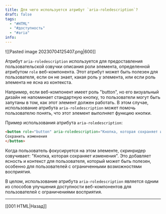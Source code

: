 ```yaml
---
title: Для чего используется атрибут `aria-roledescription`?
draft: false
tags:
  - "#HTML"
  - "#доступность"
  - "#aria"
info:
---
```

![[Pasted image 20230704125407.png|600]]

Атрибут `aria-roledescription` используется для предоставления пользовательской озвучки описания роли элемента, определенной атрибутом `role` веб-компонента. Этот атрибут может быть полезен для пользователя, если он не знает, какая роль у элемента, или если роль элемента не ясна из контекста.

Например, если веб-компонент имеет роль "button", но его визуальный дизайн не напоминает стандартную кнопку, то пользователи могут быть запутаны в том, как этот элемент должен работать. В этом случае, использование атрибута `aria-roledescription` может помочь пользователю понять, что этот элемент выполняет функцию кнопки.

Пример использования атрибута `aria-roledescription`:

```html
<button role="button" aria-roledescription="Кнопка, которая сохраняет изменения">
Сохранить изменения
</button>
```

Когда пользователь фокусируется на этом элементе, скринридер озвучивает: "Кнопка, которая сохраняет изменения". Это добавляет ясность и контекст для пользователя, который может быть полезен, особенно для пользователей с ограниченными возможностями восприятия.

В целом, использование атрибута `aria-roledescription` является одним из способов улучшения доступности веб-компонентов для пользователей с ограничениями восприятия.

---

[[001 HTML|Назад]]